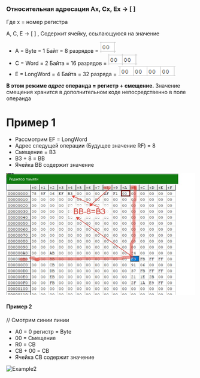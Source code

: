 ### Относительная адресация Ax, Cx, Ex -> [ ]
Где x = номер регистра

A, C, E -> [ ] , Содержит ячейку, ссылающуюся на значение
* A = Byte = 1 Байт = 8 разрядов = ![Byte](../../img/Byte.png)
* C = Word = 2 Байта = 16 разрядов  = ![Word](../../img/Word.png)
* E = LongWord = 4 Байта = 32 разряда  = ![LongWord](../../img/LongWord.png)

**В этом режиме _адрес_ операнда = регистр + смещение.** 
Значение смещения хранится в дополнительном коде непосредственно в поле операнда 

# Пример 1
* Рассмотрим EF = LongWord
* Адрес следущей операции (Будущее значение RF) = 8
* Смещение = B3
* B3 + 8 = BB
* Ячейка BB содержит значение

![Example1](../../img/78-8F-EF-AF.jpg)

 #### Пример 2
 // Смотрим синии линии
 * A0 = 0 регистр = Byte
 * 00 = Смещение
 * R0 = CB
 * CB + 00 = CB
 * Ячейка CB содержит значение
 
 ![Example2](../../img/С3-A0-8F-BF.png)